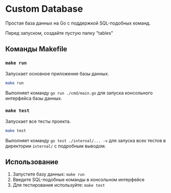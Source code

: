 # Custom Database

Простая база данных на Go с поддержкой SQL-подобных команд.

Перед запуском, создайте пустую папку "tables"

## Команды Makefile

### `make run`
Запускает основное приложение базы данных.
```bash
make run
```
Выполняет команду `go run ./cmd/main.go` для запуска консольного интерфейса базы данных.

### `make test`
Запускает все тесты проекта.
```bash
make test
```
Выполняет команду `go test ./internal/... -v` для запуска всех тестов в директории `internal/` с подробным выводом.

## Использование

1. Запустите базу данных: `make run`
2. Введите SQL-подобные команды в консольном интерфейсе
3. Для тестирования используйте: `make test`



